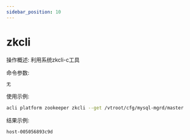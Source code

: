 ```yaml
---
sidebar_position: 10
---
```


# zkcli
操作概述: 利用系统zkcli-c工具

命令参数:
```bash
无
```

使用示例:
```bash
acli platform zookeeper zkcli --get /vtroot/cfg/mysql-mgrd/master
```

结果示例:
```bash
host-005056893c9d
```